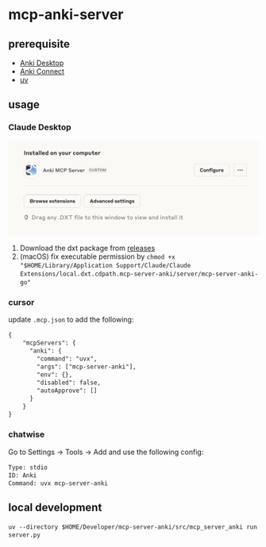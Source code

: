 # mcp-anki-server

## prerequisite

- [Anki Desktop](https://apps.ankiweb.net/)
- [Anki Connect](https://ankiweb.net/shared/info/2055492159)
- [uv](https://docs.astral.sh/uv/getting-started/installation/)


## usage

### Claude Desktop

![](./assets/claude-desktop.png)

1. Download the dxt package from [releases](https://github.com/cdpath/mcp-server-anki/releases/tag/0.3.0)
2. (macOS) fix executable permission by `chmod +x "$HOME/Library/Application Support/Claude/Claude Extensions/local.dxt.cdpath.mcp-server-anki/server/mcp-server-anki-go"`

### cursor

update `.mcp.json` to add the following:

```
{
    "mcpServers": {
      "anki": {
        "command": "uvx",
        "args": ["mcp-server-anki"],
        "env": {},
        "disabled": false,
        "autoApprove": []
      }
    }
}
```

### chatwise

Go to Settings -> Tools -> Add and use the following config:

```
Type: stdio
ID: Anki
Command: uvx mcp-server-anki
```


## local development

```
uv --directory $HOME/Developer/mcp-server-anki/src/mcp_server_anki run server.py
```